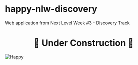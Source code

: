 # happy-nlw-discovery

Web application from Next Level Week #3 - Discovery Track

<h1 align="center">🚧 Under Construction 🚧</h1>

![Happy](application_screenshot.png)
